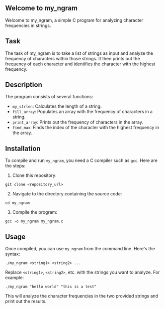 ## Welcome to my_ngram

Welcome to my_ngram, a simple C program for analyzing character frequencies in strings.

## Task

The task of my_ngram is to take a list of strings as input and analyze the frequency of characters within those strings. It then prints out the frequency of each character and identifies the character with the highest frequency.

## Description

The program consists of several functions:

- `my_strlen`: Calculates the length of a string.
- `fill_array`: Populates an array with the frequency of characters in a string.
- `print_array`: Prints out the frequency of characters in the array.
- `find_max`: Finds the index of the character with the highest frequency in the array.

## Installation

To compile and run `my_ngram`, you need a C compiler such as `gcc`. Here are the steps:

1. Clone this repository:

```
git clone <repository_url>
```

2. Navigate to the directory containing the source code:

```
cd my_ngram
```

3. Compile the program:

```
gcc -o my_ngram my_ngram.c
```

## Usage

Once compiled, you can use `my_ngram` from the command line. Here's the syntax:

```
./my_ngram <string1> <string2> ...
```

Replace `<string1>`, `<string2>`, etc. with the strings you want to analyze. For example:

```
./my_ngram "hello world" "this is a test"
```

This will analyze the character frequencies in the two provided strings and print out the results.
